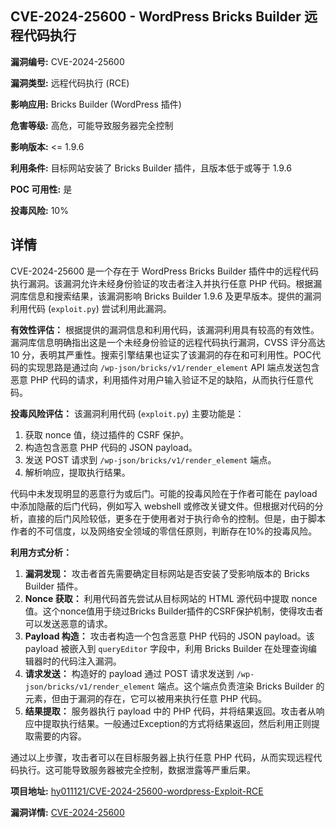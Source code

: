 ## CVE-2024-25600 - WordPress Bricks Builder 远程代码执行

**漏洞编号:** CVE-2024-25600

**漏洞类型:** 远程代码执行 (RCE)

**影响应用:** Bricks Builder (WordPress 插件)

**危害等级:** 高危，可能导致服务器完全控制

**影响版本:** <= 1.9.6

**利用条件:** 目标网站安装了 Bricks Builder 插件，且版本低于或等于 1.9.6

**POC 可用性:** 是

**投毒风险:** 10%

## 详情

CVE-2024-25600 是一个存在于 WordPress Bricks Builder 插件中的远程代码执行漏洞。该漏洞允许未经身份验证的攻击者注入并执行任意 PHP 代码。根据漏洞库信息和搜索结果，该漏洞影响 Bricks Builder 1.9.6 及更早版本。提供的漏洞利用代码 (`exploit.py`) 尝试利用此漏洞。

**有效性评估：**
根据提供的漏洞信息和利用代码，该漏洞利用具有较高的有效性。漏洞库信息明确指出这是一个未经身份验证的远程代码执行漏洞，CVSS 评分高达 10 分，表明其严重性。搜索引擎结果也证实了该漏洞的存在和可利用性。POC代码的实现思路是通过向 `/wp-json/bricks/v1/render_element` API 端点发送包含恶意 PHP 代码的请求，利用插件对用户输入验证不足的缺陷，从而执行任意代码。

**投毒风险评估：**
该漏洞利用代码 (`exploit.py`) 主要功能是：
1.  获取 nonce 值，绕过插件的 CSRF 保护。
2.  构造包含恶意 PHP 代码的 JSON payload。
3.  发送 POST 请求到 `/wp-json/bricks/v1/render_element` 端点。
4.  解析响应，提取执行结果。

代码中未发现明显的恶意行为或后门。可能的投毒风险在于作者可能在 payload 中添加隐蔽的后门代码，例如写入 webshell 或修改关键文件。但根据对代码的分析，直接的后门风险较低，更多在于使用者对于执行命令的控制。但是，由于脚本作者的不可信度，以及网络安全领域的零信任原则，判断存在10%的投毒风险。

**利用方式分析：**
1.  **漏洞发现：** 攻击者首先需要确定目标网站是否安装了受影响版本的 Bricks Builder 插件。
2.  **Nonce 获取：** 利用代码首先尝试从目标网站的 HTML 源代码中提取 nonce 值。这个nonce值用于绕过Bricks Builder插件的CSRF保护机制，使得攻击者可以发送恶意的请求。
3.  **Payload 构造：** 攻击者构造一个包含恶意 PHP 代码的 JSON payload。该 payload 被嵌入到 `queryEditor` 字段中，利用 Bricks Builder 在处理查询编辑器时的代码注入漏洞。
4.  **请求发送：** 构造好的 payload 通过 POST 请求发送到 `/wp-json/bricks/v1/render_element` 端点。这个端点负责渲染 Bricks Builder 的元素，但由于漏洞的存在，它可以被用来执行任意 PHP 代码。
5.  **结果提取：** 服务器执行 payload 中的 PHP 代码，并将结果返回。攻击者从响应中提取执行结果。一般通过Exception的方式将结果返回，然后利用正则提取需要的内容。

通过以上步骤，攻击者可以在目标服务器上执行任意 PHP 代码，从而实现远程代码执行。这可能导致服务器被完全控制，数据泄露等严重后果。

**项目地址:** [hy011121/CVE-2024-25600-wordpress-Exploit-RCE](https://github.com/hy011121/CVE-2024-25600-wordpress-Exploit-RCE)

**漏洞详情:** [CVE-2024-25600](https://nvd.nist.gov/vuln/detail/CVE-2024-25600)